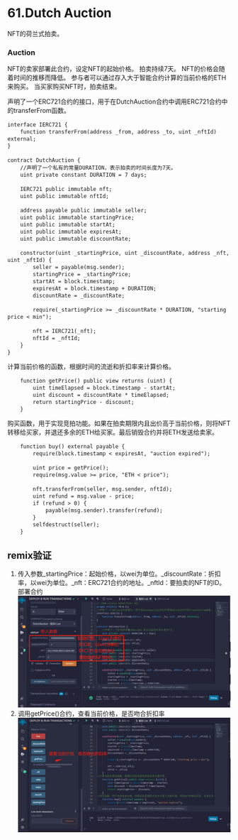 # 61.Dutch Auction
NFT的荷兰式拍卖。

### Auction
NFT的卖家部署此合约，设定NFT的起始价格。
拍卖持续7天。
NFT的价格会随着时间的推移而降低。
参与者可以通过存入大于智能合约计算的当前价格的ETH来购买。
当买家购买NFT时，拍卖结束。


声明了一个ERC721合约的接口，用于在DutchAuction合约中调用ERC721合约中的transferFrom函数。
```solidity
interface IERC721 {
    function transferFrom(address _from, address _to, uint _nftId) external;
}

contract DutchAuction {
    //声明了一个私有的常量DURATION，表示拍卖的时间长度为7天。
    uint private constant DURATION = 7 days;

    IERC721 public immutable nft;
    uint public immutable nftId;

    address payable public immutable seller;
    uint public immutable startingPrice;
    uint public immutable startAt;
    uint public immutable expiresAt;
    uint public immutable discountRate;

    constructor(uint _startingPrice, uint _discountRate, address _nft, uint _nftId) {
        seller = payable(msg.sender);
        startingPrice = _startingPrice;
        startAt = block.timestamp;
        expiresAt = block.timestamp + DURATION;
        discountRate = _discountRate;

        require(_startingPrice >= _discountRate * DURATION, "starting price < min");

        nft = IERC721(_nft);
        nftId = _nftId;
    }
}
```
计算当前价格的函数，根据时间的流逝和折扣率来计算价格。
```solidity
    function getPrice() public view returns (uint) {
        uint timeElapsed = block.timestamp - startAt;
        uint discount = discountRate * timeElapsed;
        return startingPrice - discount;
    }
```
购买函数，用于实现竞拍功能。如果在拍卖期限内且出价高于当前价格，则将NFT转移给买家，并退还多余的ETH给买家。最后销毁合约并将ETH发送给卖家。
```solidity
    function buy() external payable {
        require(block.timestamp < expiresAt, "auction expired");

        uint price = getPrice();
        require(msg.value >= price, "ETH < price");

        nft.transferFrom(seller, msg.sender, nftId);
        uint refund = msg.value - price;
        if (refund > 0) {
            payable(msg.sender).transfer(refund);
        }
        selfdestruct(seller);
    }

```

## remix验证
1. 传入参数_startingPrice：起始价格，以wei为单位。_discountRate：折扣率，以wei为单位。_nft：ERC721合约的地址。_nftId：要拍卖的NFT的ID。部署合约
![61-1.hpg](./img/61-1.jpg)
2. 调用getPrice()合约，查看当前价格，是否吻合折扣率
![61-2.jpg](./img/61-2.jpg)